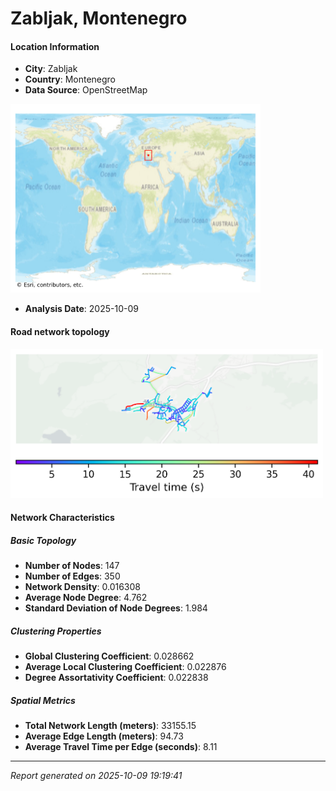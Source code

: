 # Zabljak, Montenegro

#### Location Information

- **City**: Zabljak
- **Country**: Montenegro
- **Data Source**: OpenStreetMap
<img src="Zabljak_location.png" alt="Zabljak Location Map" width="400" />

- **Analysis Date**: 2025-10-09

#### Road network topology

<img src="Zabljak_network_map.png" alt="Zabljak Road Network Map" width="500"/>

#### Network Characteristics

##### Basic Topology

- **Number of Nodes**: 147
- **Number of Edges**: 350
- **Network Density**: 0.016308
- **Average Node Degree**: 4.762
- **Standard Deviation of Node Degrees**: 1.984

##### Clustering Properties

- **Global Clustering Coefficient**: 0.028662
- **Average Local Clustering Coefficient**: 0.022876
- **Degree Assortativity Coefficient**: 0.022838

##### Spatial Metrics

- **Total Network Length (meters)**: 33155.15
- **Average Edge Length (meters)**: 94.73
- **Average Travel Time per Edge (seconds)**: 8.11

---
*Report generated on 2025-10-09 19:19:41*
